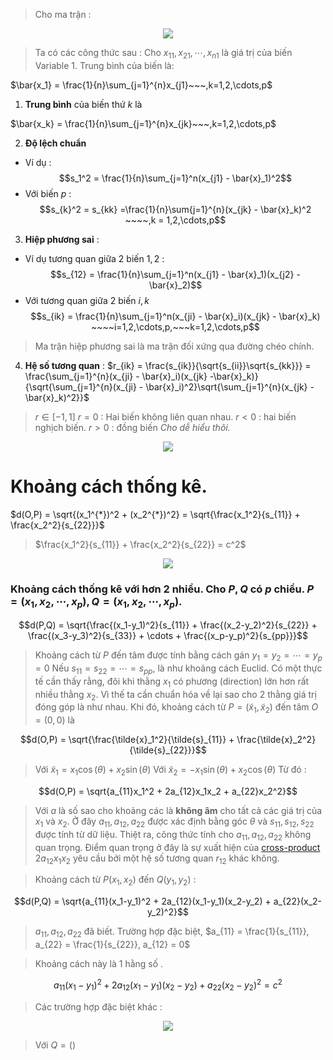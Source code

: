 <script type="text/javascript"  src="http://cdn.mathjax.org/mathjax/latest/MathJax.js?config=TeX-AMS-MML_HTMLorMML">  
</script>
> Cho ma trận :

<center><img src="https://i.imgur.com/Kdz0E9n.png"/></center>

> Ta có các công thức sau :
> Cho $x_{11},x_{21},\cdots,x_{n1}$ là giá trị của biến $\text{Variable 1}$. Trung bình của biến là: 

$\bar{x_1} = \frac{1}{n}\sum_{j=1}^{n}x_{j1}~~~,k=1,2,\cdots,p$
1. **Trung bình** của biến thứ $k$ là 

$\bar{x_k} = \frac{1}{n}\sum_{j=1}^{n}x_{jk}~~~,k=1,2,\cdots,p$

2. **Độ lệch chuẩn**
- Ví dụ :
$$s_1^2 = \frac{1}{n}\sum_{j=1}^n(x_{j1} - \bar{x}_1)^2$$
- Với biến $p$ :
$$s_{k}^2 = s_{kk} =\frac{1}{n}\sum{j=1}^{n}(x_{jk} - \bar{x}_k)^2 ~~~~,k = 1,2,\cdots,p$$
3. **Hiệp phương sai** :
- Ví dụ tương quan giữa 2 biến $1,2$ :
$$s_{12} = \frac{1}{n}\sum_{j=1}^n(x_{j1} - \bar{x}_1)(x_{j2} - \bar{x}_2)$$
- Với tương quan giữa 2 biến $i,k$
$$s_{ik} = \frac{1}{n}\sum_{j=1}^n(x_{ji} - \bar{x}_i)(x_{jk} - \bar{x}_k) ~~~~i=1,2,\cdots,p,~~~k=1,2,\cdots,p$$

> Ma trận hiệp phương sai là ma trận đối xứng qua đường chéo chính.
4. **Hệ số tương quan** :
$r_{ik} = \frac{s_{ik}}{\sqrt{s_{ii}}\sqrt{s_{kk}}} = \frac{\sum_{j=1}^{n}(x_{ji} - \bar{x}_i)(x_{jk} -\bar{x}_k)}{\sqrt{\sum_{j=1}^{n}(x_{ji} - \bar{x}_i)^2}\sqrt{\sum_{j=1}^{n}(x_{jk} -\bar{x}_k)^2}}$

> $r \in [-1,1]$
> $r = 0$ : Hai biến không liên quan nhau.
> $r < 0$ : hai biến nghịch biến.
> $r > 0$ : đồng biến 
> *Cho dễ hiểu thôi.*

<center><img src="https://i.imgur.com/ugGhY9g.png"/></center>

# Khoảng cách thống kê.
$d(O,P) = \sqrt{(x_1^{*})^2 + (x_2^{*})^2} = \sqrt{\frac{x_1^2}{s_{11}} + \frac{x_2^2}{s_{22}}}$
> $\frac{x_1^2}{s_{11}} + \frac{x_2^2}{s_{22}} = c^2$
<center><img src="https://i.imgur.com/fMgKnkC.png"/></center>

### Khoảng cách thống kê với hơn 2 nhiều. Cho $P,Q$ có $p$ chiều. $P=(x_1,x_2,\cdots,x_p), Q=(x_1,x_2,\cdots,x_p)$. 

$$d(P,Q) = \sqrt{\frac{(x_1-y_1)^2}{s_{11}} + \frac{(x_2-y_2)^2}{s_{22}} + \frac{(x_3-y_3)^2}{s_{33}} + \cdots + \frac{(x_p-y_p)^2}{s_{pp}}}$$

> Khoảng cách từ $P$ đến tâm được tính bằng cách gán $y_1=y_2=\cdots = y_p=0$
> Nếu $s_{11} = s_{22} = \cdots = s_{pp}$, là như khoảng cách Euclid.
> Có một thực tế cần thấy rằng, đôi khi thằng $x_1$ có phương (direction) lớn hơn rất nhiều thằng $x_2$. Vì thế ta cần chuẩn hóa về lại sao cho 2 thằng giá trị đóng góp là như nhau.
> Khi đó,  khoảng cách từ $P=(\tilde{x}_1,\tilde{x}_2)$ đến tâm $O=(0,0)$ là 

$$d(O,P)  = \sqrt{\frac{\tilde{x}_1^2}{\tilde{s}_{11}} + \frac{\tilde{x}_2^2}{\tilde{s}_{22}}}$$
> Với $\tilde{x}_1 = x_1\cos(\theta) + x_2\sin(\theta)$
> Với $\tilde{x}_2 = -x_1\sin(\theta) + x_2\cos(\theta)$
> Từ đó :

$$d(O,P) = \sqrt{a_{11}x_1^2 + 2a_{12}x_1x_2 + a_{22}x_2^2}$$
> Với $a$ là số sao cho khoảng các là **không âm** cho tất cả các giá trị của $x_1$ và $x_2$. Ở đây $a_{11}, a_{12}, a_{22}$ được xác định bằng góc $\theta$ và $s_{11},s_{12},s_{22}$ được tính từ dữ liệu.  Thiệt ra, công thức tính cho $a_{11}, a_{12}, a_{22}$ không quan trọng. Điểm quan trọng ở đây là sự xuất hiện của [cross-product](https://en.wikipedia.org/wiki/Cross_product) $2a_{12}x_1x_2$ yêu cầu bởi một hệ số tương quan $r_{12}$ khác không.

> Khoảng cách từ $P(x_1,x_2)$ đến $Q(y_1,y_2)$ :

$$d(P,Q) = \sqrt{a_{11}(x_1-y_1)^2 + 2a_{12}(x_1-y_1)(x_2-y_2) + a_{22}(x_2-y_2)^2}$$
> $a_{11},a_{12}, a_{22}$ đã biết. Trường hợp đặc biệt, $a_{11} = \frac{1}{s_{11}}, a_{22} = \frac{1}{s_{22}}, a_{12} = 0$

>Khoảng cách này là 1 hằng số .

$$a_{11}(x_1-y_1)^2 + 2a_{12}(x_1-y_1)(x_2-y_2) + a_{22}(x_2-y_2)^2 = c^2$$

> Các trường hợp đặc biệt khác :

<center><img src="https://i.imgur.com/C8cFFoa.png"/></center>

> Với $Q = ()$
<!--stackedit_data:
eyJoaXN0b3J5IjpbLTYxNzQ0NTgzMiwyMTEwMjQyMDIzLDkxMj
M2NDU5MCwtODY5NTUyMTcyLDE5OTk0ODE1NjksLTc4MzM5OTA1
LDQzMjUzMzE4NF19
-->
